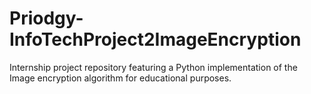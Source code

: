 # Priodgy-InfoTechProject2ImageEncryption
Internship project repository featuring a Python implementation of the Image encryption algorithm for educational purposes.
